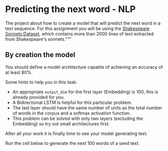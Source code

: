 # Predicting the next word - NLP

The project about how to create a model that will predict the next word in a text sequence.
For this assignment you will be using the [Shakespeare Sonnets Dataset](https://www.opensourceshakespeare.org/views/sonnets/sonnet_view.php?range=viewrange&sonnetrange1=1&sonnetrange2=154), which contains more than 2000 lines of text extracted from Shakespeare's sonnets."""

## By creation the model

You should define a model architecture capable of achieving an accuracy of at least 80%.

Some hints to help you in this task:

- An appropriate `output_dim` for the first layer (Embedding) is 100, this is already provided for you.
- A Bidirectional LSTM is helpful for this particular problem.
- The last layer should have the same number of units as the total number of words in the corpus and a softmax activation function.
- This problem can be solved with only two layers (excluding the Embedding) so try out small architectures first.


After all your work it is finally time to see your model generating text.

Run the cell below to generate the next 100 words of a seed text.
